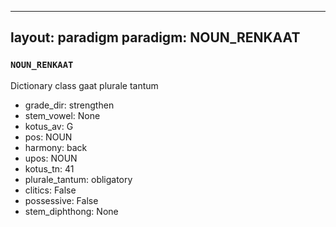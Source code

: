 
---
layout: paradigm
paradigm: NOUN_RENKAAT
---
### ` NOUN_RENKAAT `

Dictionary class gaat plurale tantum
* grade_dir: strengthen
* stem_vowel: None
* kotus_av: G
* pos: NOUN
* harmony: back
* upos: NOUN
* kotus_tn: 41
* plurale_tantum: obligatory
* clitics: False
* possessive: False
* stem_diphthong: None
